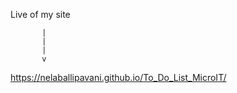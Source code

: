 Live of my site

           |
           |  
           |
           v
https://nelaballipavani.github.io/To_Do_List_MicroIT/
